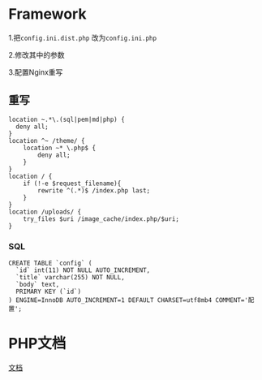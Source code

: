 #  Framework

1.把`config.ini.dist.php` 改为`config.ini.php`

2.修改其中的参数

3.配置Nginx重写
 
## 重写

~~~
location ~.*\.(sql|pem|md|php) {
  deny all;
}  
location ^~ /theme/ {
    location ~* \.php$ {
        deny all;
    }
}
location / {
    if (!-e $request_filename){
        rewrite ^(.*)$ /index.php last;
    }  
}
location /uploads/ {
    try_files $uri /image_cache/index.php/$uri;
}
~~~
 

### SQL 

~~~
CREATE TABLE `config` (
  `id` int(11) NOT NULL AUTO_INCREMENT,
  `title` varchar(255) NOT NULL,
  `body` text,
  PRIMARY KEY (`id`)
) ENGINE=InnoDB AUTO_INCREMENT=1 DEFAULT CHARSET=utf8mb4 COMMENT='配置';
~~~


# PHP文档

[文档](http://framework-api-doc.qihetaiji.com/)